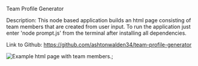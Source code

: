 Team Profile Generator

Description: This node based application builds an html page consisting of team members that are created from user input. To run the application just enter 'node prompt.js' from the terminal after installing all dependencies. 

Link to Github: https://github.com/ashtonwalden34/team-profile-generator

![Example html page with team members.](Assets/homework10-team-html);